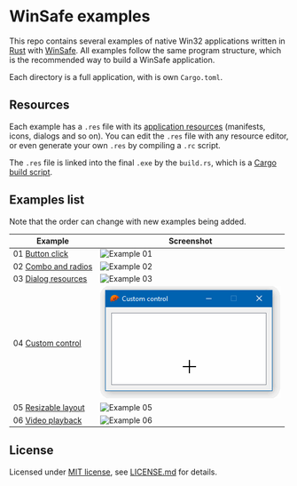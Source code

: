 # WinSafe examples

This repo contains several examples of native Win32 applications written in [Rust](https://www.rust-lang.org) with [WinSafe](https://github.com/rodrigocfd/winsafe). All examples follow the same program structure, which is the recommended way to build a WinSafe application.

Each directory is a full application, with is own `Cargo.toml`.

## Resources

Each example has a `.res` file with its [application resources](https://en.wikipedia.org/wiki/Resource_(Windows)) (manifests, icons, dialogs and so on). You can edit the `.res` file with any resource editor, or even generate your own `.res` by compiling a `.rc` script.

The `.res` file is linked into the final `.exe` by the `build.rs`, which is a [Cargo build script](https://doc.rust-lang.org/cargo/reference/build-scripts.html).

## Examples list

Note that the order can change with new examples being added.

| Example | Screenshot |
| - | - |
| 01 [Button click](01_button_click/) | ![Example 01](01_button_click/screen.gif) |
| 02 [Combo and radios](02_combo_and_radios/) | ![Example 02](02_combo_and_radios/screen.gif) |
| 03 [Dialog resources](03_dialog_resources/) | ![Example 03](03_dialog_resources/screen.gif) |
| 04 [Custom control](04_custom_control/) | ![Example 04](04_custom_control/screen.gif) |
| 05 [Resizable layout](05_resizable_layout/) | ![Example 05](05_resizable_layout/screen.gif) |
| 06 [Video playback](06_video_playback/) | ![Example 06](06_video_playback/screen.jpg) |

## License

Licensed under [MIT license](https://opensource.org/licenses/MIT), see [LICENSE.md](LICENSE.md) for details.
